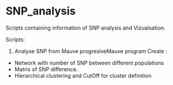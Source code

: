 # SNP_analysis
Scripts containing information of SNP analysis and Vizualsation.


Scripts: 


1. Analyse SNP from Mauve progresiveMauve program
Create :
- Network with number of SNP between different populations
- Matrix of SNP difference.
- Hierarchical clustering and CutOff for cluster definition

